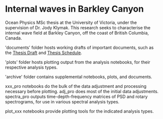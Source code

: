 # Internal waves in Barkley Canyon

Ocean Physics MSc thesis at the University of Victoria, under the supervision of Dr. Jody Klymak. This research seeks to characterise the internal wave field at Barkley Canyon, off the coast of British Columbia, Canada. 

'documents' folder hosts working drafts of important documents, such as the [Thesis Draft](https://github.com/kurtisanstey/project/blob/master/documents/Anstey_Thesis_Rough.pdf) and [Thesis Schedule](https://github.com/kurtisanstey/project/blob/master/documents/Anstey_Thesis_Schedule.pdf).

'plots' folder hosts plotting output from the analysis notebooks, for their respective analysis types.

'archive' folder contains supplemental notebooks, plots, and documents.

xxx_pro notebooks do the bulk of the data adjustment and processing necessary before plotting. adj_pro does most of the initial data adjustments. spectra_pro outputs time-depth-frequency matrices of PSD and rotary spectrograms, for use in various spectral analysis types.

plot_xxx notebooks provide plotting tools for the indicated analysis types.
